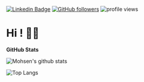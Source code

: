
[![Linkedin Badge](https://img.shields.io/badge/-Mohsen%20Hatami-blue?style=flat-square&logo=Linkedin&logoColor=white&link=https://www.linkedin.com/in/mohsenhatami96/)](https://www.linkedin.com/in/mohsenhatami96/) [![GitHub followers](https://img.shields.io/github/followers/mohsenhatami96?label=Follow&style=social)](https://github.com/mohsenhatami96/?tab=follow) ![profile views](https://komarev.com/ghpvc/?username=mohsenhatami96&color=brightgreen&style=flat-square)
<!--
**mohsenhatami96/mohsenhatami96** is a ✨ _special_ ✨ repository because its `README.md` (this file) appears on your GitHub profile.

Here are some ideas to get you started:

- 🔭 I’m currently working on ...
- 🌱 I’m currently learning ...
- 👯 I’m looking to collaborate on ...
- 🤔 I’m looking for help with ...
- 💬 Ask me about ...
- 📫 How to reach me: ...
- 😄 Pronouns: ...
- ⚡ Fun fact: ...
-->
# Hi ! 👋🏻


**GitHub Stats**

![Mohsen's github stats](https://github-readme-stats.vercel.app/api?username=mohsenhatami96&count_private=true&show_icons=true&hide_border=true&bg_color=00000000&text_color=3498db)

![Top Langs](https://github-readme-stats.vercel.app/api/top-langs/?username=mohsenhatami96&layout=compact&hide_border=true&bg_color=00000000&text_color=3498db)
